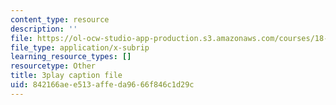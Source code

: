 ```yaml
---
content_type: resource
description: ''
file: https://ol-ocw-studio-app-production.s3.amazonaws.com/courses/18-01sc-single-variable-calculus-fall-2010/842166aee513affeda9666f846c1d29c_jBkXbAgMj6s.srt
file_type: application/x-subrip
learning_resource_types: []
resourcetype: Other
title: 3play caption file
uid: 842166ae-e513-affe-da96-66f846c1d29c
---
```

